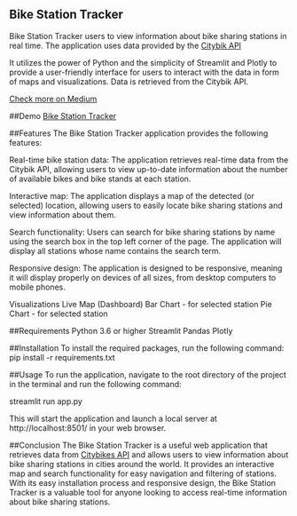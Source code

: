 ## Bike Station Tracker
Bike Station Tracker users to view information about bike sharing stations in real time. The application uses data provided by the [Citybik API](http://api.citybik.es/v2/networks)

It utilizes the power of Python and the simplicity of Streamlit and Plotly to provide a user-friendly interface for users to interact with the data in form of maps and visualizations. Data is retrieved from the Citybik API.

[Check more on Medium](https://medium.com/@ajosegun_/real-time-dashboard-in-python-b8c9a9c4e050)

##Demo
[Bike Station Tracker](https://ajosegun-bikestationtracker.streamlit.app/)

##Features
The Bike Station Tracker application provides the following features:

Real-time bike station data: The application retrieves real-time data from the Citybik API, allowing users to view up-to-date information about the number of available bikes and bike stands at each station.

Interactive map: The application displays a map of the detected (or selected) location, allowing users to easily locate bike sharing stations and view information about them.

Search functionality: Users can search for bike sharing stations by name using the search box in the top left corner of the page. The application will display all stations whose name contains the search term.

Responsive design: The application is designed to be responsive, meaning it will display properly on devices of all sizes, from desktop computers to mobile phones.

Visualizations
Live Map (Dashboard)
Bar Chart - for selected station
Pie Chart - for selected station

##Requirements
Python 3.6 or higher Streamlit Pandas Plotly 

##Installation
To install the required packages, run the following command: pip install -r requirements.txt

##Usage
To run the application, navigate to the root directory of the project in the terminal and run the following command:

streamlit run app.py

This will start the application and launch a local server at http://localhost:8501/ in your web browser.

##Conclusion
The Bike Station Tracker is a useful web application that retrieves data from [Citybikes API](http://api.citybik.es/v2/networks) and allows users to view information about bike sharing stations in cities around the world. 
It provides an interactive map and search functionality for easy navigation and filtering of stations. With its easy installation process and responsive design, the Bike Station Tracker is a valuable tool for anyone looking to access real-time information about bike sharing stations.





